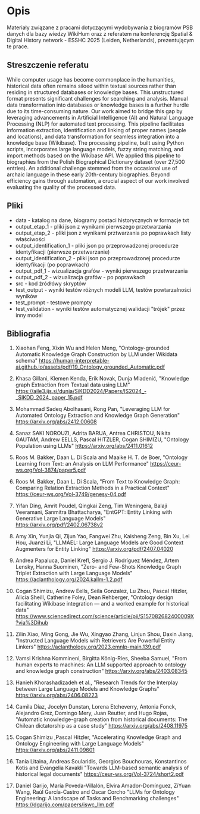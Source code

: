 # Opis 

Materiały związane z pracami dotyczącymi wydobywania z biogramów PSB danych dla bazy wiedzy WikiHum oraz z referatem na konferencję Spatial & Digital History network - ESSHC 2025 (Leiden, Netherlands), prezentującym te prace.

## Streszczenie referatu

While computer usage has become commonplace in the humanities, historical data often remains siloed within textual sources rather than residing in structured databases or knowledge bases. This unstructured format presents significant challenges for searching and analysis. Manual data transformation into databases or knowledge bases is a further hurdle due to its time-consuming nature. Our work aimed to bridge this gap by leveraging advancements in Artificial Intelligence (AI) and Natural Language Processing (NLP) for automated text processing. This pipeline facilitates information extraction, identification and linking of proper names (people and locations), and data transformation for seamless integration into a knowledge base (Wikibase). The processing pipeline, built using Python scripts, incorporates large language models, fuzzy string matching, and import methods based on the Wikibase API.  We applied this pipeline to biographies from the Polish Biographical Dictionary dataset (over 27,500 entries). An additional challenge stemmed from the occasional use of archaic language in these early 20th-century biographies.  Beyond efficiency gains through automation, a crucial aspect of our work involved evaluating the quality of the processed data.

## Pliki

 - data - katalog na dane, biogramy postaci historycznych w formacje txt
 - output_etap_1 - pliki json z wynikami pierwszego przetwarzania
 - output_etap_2 - pliki json z wynikami prztwarzania po poprawkach listy właściwości
 - output_identification_1 - pliki json po przeprowadzonej procedurze identyfikacji (pierwsze przetwarzanie)
 - output_identification_2 - pliki json po przeprowadzonej procedurze identyfikacji (po poprawkach)
 - output_pdf_1 - wizualizacja grafów - wyniki pierwszego przetwarzania
 - output_pdf_2 - wizualizacja grafów - po poprawkach
 - src - kod źródłówy skryptów
 - test_output - wyniki testów różnych modeli LLM, testów powtarzalności wyników
 - test_prompt - testowe prompty
 - test_validation - wyniki testów automatycznej walidacji "trójek" przez inny model

## Bibliografia

1. Xiaohan Feng, Xixin Wu and Helen Meng, "Ontology-grounded Automatic Knowledge Graph Construction by LLM under Wikidata schema"
https://human-interpretable-ai.github.io/assets/pdf/19_Ontology_grounded_Automatic.pdf

2. Khasa Gillani, Klemen Kenda, Erik Novak, Dunja Mladenić, "Knowledge graph Extraction from Textual data using LLM"
https://aile3.ijs.si/dunja/SiKDD2024/Papers/IS2024_-_SIKDD_2024_paper_15.pdf

3. Mohammad Sadeq Abolhasani, Rong Pan, "Leveraging LLM for Automated Ontology Extraction and Knowledge Graph Generation"
https://arxiv.org/abs/2412.00608

4. Sanaz SAKI NOROUZI, Adrita BARUA, Antrea CHRISTOU, Nikita GAUTAM, Andrew EELLS, Pascal HITZLER, Cogan SHIMIZU, "Ontology Population using LLMs"
https://arxiv.org/abs/2411.01612

5. Roos M. Bakker, Daan L. Di Scala and Maaike H. T. de Boer, "Ontology Learning from Text: an Analysis on LLM Performance"
https://ceur-ws.org/Vol-3874/paper5.pdf

6. Roos M. Bakker, Daan L. Di Scala, "From Text to Knowledge Graph: Comparing Relation Extraction Methods in a Practical Context"
https://ceur-ws.org/Vol-3749/genesy-04.pdf

7. Yifan Ding, Amrit Poudel, Qingkai Zeng, Tim Weningera, Balaji Veeramani, Sanmitra Bhattacharya, "EntGPT: Entity Linking with Generative Large Language Models"
https://arxiv.org/pdf/2402.06738v2

8. Amy Xin, Yunjia Qi, Zijun Yao, Fangwei Zhu, Kaisheng Zeng, Bin Xu, Lei Hou, Juanzi Li, "LLMAEL: Large Language Models are Good Context Augmenters for Entity Linking"
https://arxiv.org/pdf/2407.04020

9. Andrea Papaluca, Daniel Krefl, Sergio J. Rodríguez Méndez, Artem Lensky, Hanna Suominen, "Zero- and Few-Shots Knowledge Graph Triplet Extraction with
Large Language Models"
https://aclanthology.org/2024.kallm-1.2.pdf

10. Cogan Shimizu, Andrew Eells, Seila Gonzalez, Lu Zhou, Pascal Hitzler, Alicia Sheill,
Catherine Foley, Dean Rehberger, "Ontology design facilitating Wikibase integration — and a worked example for historical data"
https://www.sciencedirect.com/science/article/pii/S157082682400009X?via%3Dihub

11. Zilin Xiao, Ming Gong, Jie Wu, Xingyao Zhang, Linjun Shou, Daxin Jiang, "Instructed Language Models with Retrievers Are Powerful Entity Linkers"
https://aclanthology.org/2023.emnlp-main.139.pdf

12. Vamsi Krishna Kommineni, Birgitta König-Ries, Sheeba Samuel, "From human experts to machines: An LLM supported approach to ontology and knowledge graph construction"
https://arxiv.org/abs/2403.08345

13. Hanieh Khorashadizadeh et al., "Research Trends for the Interplay between Large Language Models and Knowledge Graphs"
https://arxiv.org/abs/2406.08223

14. Camila Díaz, Jocelyn Dunstan, Lorena Etcheverry, Antonia Fonck, Alejandro Grez, Domingo Mery, Juan Reutter, and Hugo Rojas,
"Automatic knowledge-graph creation from historical documents: The Chilean dictatorship as a case study"
https://arxiv.org/abs/2408.11975

15. Cogan Shimizu ,Pascal Hitzler, "Accelerating Knowledge Graph and Ontology Engineering with Large Language Models"
https://arxiv.org/abs/2411.09601

16. Tania Litaina, Andreas Soularidis, Georgios Bouchouras, Konstantinos Kotis and Evangelia Kavakli "Towards LLM-based semantic analysis of historical legal documents"
https://ceur-ws.org/Vol-3724/short2.pdf

17. Daniel Garijo, María Poveda-Villalón, Elvira Amador-Domínguez, ZiYuan Wang, Raúl García-Castro and Oscar Corcho "LLMs for Ontology Engineering: A landscape of Tasks and Benchmarking challenges"
https://dgarijo.com/papers/iswc_llm.pdf

